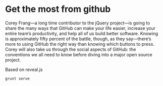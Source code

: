 # Get the most from github

Corey Frang—a long time contributor to the jQuery project—is going to share the many ways that GitHub can make your life easier, increase your entire team’s productivity, and help all of us build better software. Knowing is approximately fifty percent of the battle, though, as they say—there’s more to using GitHub the right way than knowing which buttons to press. Corey will also take us through the social aspects of GitHub: the conventions we all need to know before diving into a major open source project.

Based on reveal.js

`grunt serve`